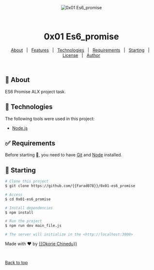 <div align="center" id="top"> 
  <img src="./.github/app.gif" alt="0x01 Es6_promise" />

  &#xa0;

  <!-- <a href="https://0x01es6_promise.netlify.app">Demo</a> -->
</div>

<h1 align="center">0x01 Es6_promise</h1>

<!-- Status -->

<!-- <h4 align="center"> 
	🚧  0x01 Es6_promise 🚀 Under construction...  🚧
</h4> 

<hr> -->

<p align="center">
  <a href="#dart-about">About</a> &#xa0; | &#xa0; 
  <a href="#sparkles-features">Features</a> &#xa0; | &#xa0;
  <a href="#rocket-technologies">Technologies</a> &#xa0; | &#xa0;
  <a href="#white_check_mark-requirements">Requirements</a> &#xa0; | &#xa0;
  <a href="#checkered_flag-starting">Starting</a> &#xa0; | &#xa0;
  <a href="#memo-license">License</a> &#xa0; | &#xa0;
  <a href="https://github.com/{{Farad078}}" target="_blank">Author</a>
</p>

<br>

## :dart: About ##

ES6 Promise ALX project task.


## :rocket: Technologies ##

The following tools were used in this project:

- [Node.js](https://nodejs.org/en/)

## :white_check_mark: Requirements ##

Before starting :checkered_flag:, you need to have [Git](https://git-scm.com) and [Node](https://nodejs.org/en/) installed.

## :checkered_flag: Starting ##

```bash
# Clone this project
$ git clone https://github.com/{{Farad078}}/0x01-es6_promise

# Access
$ cd 0x01-es6_promise

# Install dependencies
$ npm install

# Run the project
$ npm run dev main_file.js

# The server will initialize in the <http://localhost:3000>
```

Made with :heart: by <a href="https://github.com/{{Farad078}}" target="_blank">{{Okorie Chinedu}}</a>

&#xa0;

<a href="#top">Back to top</a>
